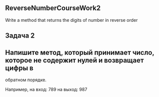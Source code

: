 ## ReverseNumberCourseWork2
Write a method that returns the digits of number in reverse order

## Задача 2

## Напишите метод, который принимает число, которое не содержит нулей и возвращает цифры в
обратном порядке.

Например, на вход: 789 на выход: 987

